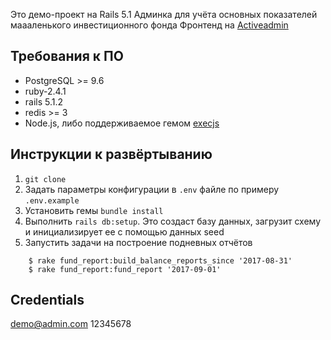 
Это демо-проект на Rails 5.1 Админка для учёта основных показателей маааленького инвестиционного фонда
Фронтенд на [Activeadmin](https://activeadmin.info/)


## Требования к ПО

+ PostgreSQL >= 9.6
+ ruby-2.4.1
+ rails 5.1.2
+ redis >= 3
+ Node.js, либо поддерживаемое гемом [execjs](https://github.com/sstephenson/execjs)

## Инструкции к развёртыванию

1. `git clone`
2. Задать параметры конфигурации в `.env` файле по примеру `.env.example`
3. Установить гемы `bundle install`
4. Выполнить `rails db:setup`. Это создаст базу данных, загрузит схему и инициализирует ее с помощью данных seed
5. Запустить задачи на построение подневных отчётов
```
    $ rake fund_report:build_balance_reports_since '2017-08-31'
    $ rake fund_report:fund_report '2017-09-01'
```

## Credentials

demo@admin.com
12345678

